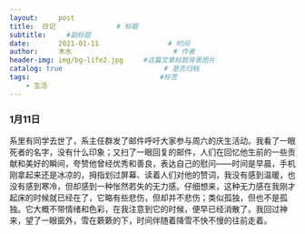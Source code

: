 ```yaml
---
layout:     post                       
title:  日记               # 标题
subtitle:     #副标题
date:       2021-01-11                 # 时间
author:     木水                         # 作者
header-img: img/bg-life2.jpg     #这篇文章标题背景图片
catalog: true                         # 是否归档
tags:                                #标签
    - 生活
---
```

### 1月11日
系里有同学去世了，系主任群发了邮件呼吁大家参与周六的庆生活动。我看了一眼死者的名字，没有什么印象；又扫了一眼回复的邮件，人们在回忆他生前的一些贡献和美好的瞬间，夸赞他曾经优秀和善良，表达自己的慰问——时间是早晨，手机刚拿起来还是冰凉的，拇指划过屏幕、读着人们对他的赞词，我没有感到温暖，也没有感到寒冷，但却感到一种怅然若失的无力感。仔细想来，这种无力感在我刚才起床的时候就已经在了，它略有些悲伤，但却并不悲伤；类似孤独，但也不是孤独。它大概不带情绪和色彩，在我注意到它的时候，便早已经消散了。我回过神来，望了一眼窗外，雪在簌簌的下，时间伴随着降雪不快不慢的往前走着。
